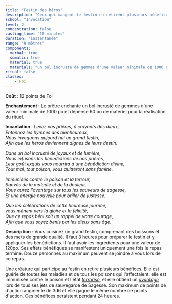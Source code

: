 ```yaml
---
title: "Festin des héros"
description: "Ceux qui mangent le festin en retirent plusieurs bénéfices."
school: "Invocation"
level: 2
concentration: false
casting_time: "10 minutes"
duration: "instantanée"
range: "9 mètres"
components:
  verbal: true
  somatic: true
  material: true
  materials: "un bol incrusté de gemmes d'une valeur minimale de 1000 po"
ritual: false
classes:
    - Foi
---
```

**Coût** : 12 points de Foi  

**Enchantement** : Le prêtre enchante un bol incrusté de gemmes d'une valeur minimale de 1000 po  et dépense 60 po de matériel pour la réalisation du rituel.  

**Incantation** : *Levez vos prières, ô croyants des dieux,*   
*Entonnez les hymnes des bienheureux,*   
*Nous invoquons aujourd'hui un grand festin,*    
*Afin que les héros deviennent dignes de leurs destin.*   

*Dans un bol incrusté de joyaux et de lumière,*   
*Nous infusons les bénédictions de nos prières,*    
*Leur goût exquis vous nourrira d'une bénédiction divine,*    
*Tout mal, tout poison, vous quitteront sans famine.*   

*Immunisés contre le poison et la terreur,*   
*Sauvés de la maladie et de la douleur,*   
*Vous aurez l'avantage sur tous les sauveurs de sagesse,*   
*Et une énergie nouvelle pour briller de justesse.*   

*Que les célébrations de cette heureuse journée,*   
*vous mènent vers la gloire et la félicité,*    
*Que ce repas béni soit un rappel de votre courage,*   
*Afin que vous soyez bénis par les dieux sans âge.*    

**Description** : Vous cuisinez un grand festin, comprenant des boissons et des mets de grande qualité. Il faut 3 heures pour préparer le festin et y appliquer les bénédictions. Il faut avoir les ingrédients pour une valeur de 120po. Ses effets bénéfiques se manifestent uniquement une fois le repas terminé. Douze personnes au maximum peuvent se joindre à vous lors de ce repas.

Une créature qui participe au festin en retire plusieurs bénéfices. Elle est guérie de toutes les maladies et de tous les poisons qui l'affectaient, elle est immunisée contre le poison et l'état [_terrorisé_](/gerer-la-sante-du-personnage/#terrorise), et elle obtient un [_avantage_](/utiliser-les-caracteristiques/#avantage-et-desavantage) lors de tous ses jets de sauvegarde de Sagesse. Son maximum de points de d'action augmente de 3d6 et elle gagne le même nombre de points d'action. Ces bénéfices persistent pendant 24 heures.
